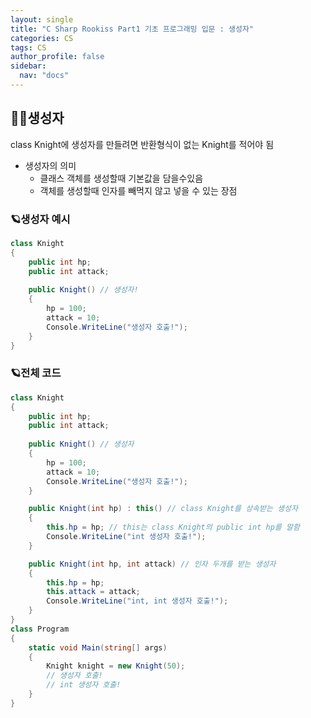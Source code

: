 ```yaml
---
layout: single
title: "C Sharp Rookiss Part1 기초 프로그래밍 입문 : 생성자"
categories: CS
tags: CS
author_profile: false
sidebar:
  nav: "docs"
---
```


## 🙇‍♀️생성자

class Knight에 생성자를 만들려면 반환형식이 없는 Knight를 적어야 됨

* 생성자의 의미
  * 클래스 객체를 생성할때 기본값을 담을수있음
  * 객체를 생성할때 인자를 빼먹지 않고 넣을 수 있는 장점

### 🪐생성자 예시
```cs
class Knight
{
    public int hp;
    public int attack;
    
    public Knight() // 생성자!
    {
        hp = 100;
        attack = 10;
        Console.WriteLine("생성자 호출!");
    }
}
```

### 🪐전체 코드
```cs
class Knight
{
    public int hp;
    public int attack;
    
    public Knight() // 생성자
    {
        hp = 100;
        attack = 10;
        Console.WriteLine("생성자 호출!");
    }

    public Knight(int hp) : this() // class Knight를 상속받는 생성자
    {
        this.hp = hp; // this는 class Knight의 public int hp를 말함
        Console.WriteLine("int 생성자 호출!");
    }

    public Knight(int hp, int attack) // 인자 두개를 받는 생성자
    {
        this.hp = hp;
        this.attack = attack;
        Console.WriteLine("int, int 생성자 호출!");
    }
}
class Program
{
    static void Main(string[] args)
    {
        Knight knight = new Knight(50);
        // 생성자 호출!
        // int 생성자 호출!
    }
}
```
